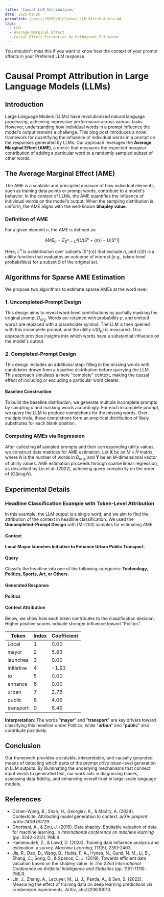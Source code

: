 ```yaml
---
title: 'Causal LLM Attributions'
date: 2025-01-26
permalink: /posts/20252/01/Causal-LLM-Attributions.md
tags:
  - LLM
  - Average Marginal Effect
  - Causal Effect Estimation by Orthogonal Estimator
---
```


You shouldn't miss this if you want to know how the context of your prompt affects in your Preferred LLM response.

# Causal Prompt Attribution in Large Language Models (LLMs)

## Introduction

Large Language Models (LLMs) have revolutionized natural language processing, achieving impressive performance across various tasks. However, understanding how individual words in a prompt influence the model's output remains a challenge. This blog post introduces a novel framework for quantifying the influence of individual words in a prompt on the responses generated by LLMs. Our approach leverages the **Average Marginal Effect (AME)**, a metric that measures the expected marginal contribution of adding a particular word to a randomly sampled subset of other words.

## The Average Marginal Effect (AME)

The AME is a scalable and principled measure of how individual elements, such as training data points or prompt words, contribute to a model's behavior. In the context of LLMs, the AME quantifies the influence of individual words on the model's output. When the sampling distribution is uniform, the AME aligns with the well-known **Shapley value**.

### Definition of AME

For a given element $n$, the AME is defined as:

$$\text{AME}_{n} = E_{S^{n}\sim L^{n}}[U(S^{n}+\{n\})-U(S^{n})] $$

Here, $L^{n}$ is a distribution over subsets \(S^{n}\) that exclude $n$, and $U(S)$ is a utility function that evaluates an outcome of interest (e.g., token-level probabilities) for a subset $S$ of the original set.

## Algorithms for Sparse AME Estimation

We propose two algorithms to estimate sparse AMEs at the word level:

### 1. Uncompleted-Prompt Design

This design aims to reveal word-level contributions by partially masking the original prompt $D_{\text{org}}$. Words are retained with probability $p$, and omitted words are replaced with a placeholder symbol. The LLM is then queried with this incomplete prompt, and the utility $U(D_{p})$ is measured. This approach provides insights into which words have a substantial influence on the model's output.

### 2. Completed-Prompt Design

This design includes an additional step: filling in the missing words with candidates drawn from a baseline distribution before querying the LLM. This approach simulates a more "complete" context, making the causal effect of including or excluding a particular word clearer.

#### Baseline Construction

To build the baseline distribution, we generate multiple incomplete prompts by sampling $p$ and masking words accordingly. For each incomplete prompt, we query the LLM to produce completions for the missing words. Over multiple trials, these completions form an empirical distribution of likely substitutes for each blank position.

### Computing AMEs via Regression

After collecting $M$ sampled prompts and their corresponding utility values, we construct data matrices for AME estimation. Let $\mathbf{X}$ be an $M\times N$ matrix, where $N$ is the number of words in $D_{\text{org}}$, and $\mathbf{Y}$ be an $M$-dimensional vector of utility values. AME estimation proceeds through sparse linear regression, as described by Lin et al. (2022), achieving query complexity on the order of $(O(k\log N)$.

## Experimental Details

### Headline Classification Example with Token-Level Attribution

In this example, the LLM output is a single word, and we aim to find the attribution of the context in headline classification. We used the **Uncompleted-Prompt Design** with \(M=200\) samples for estimating AME.

#### Context

**Local Mayor launches Initiative to Enhance Urban Public Transport.**

#### Query

Classify the headline into one of the following categories: **Technology, Politics, Sports, Art, or Others**.

#### Generated Response

**Politics**

#### Context Attribution

Below, we show how each token contributes to the classification decision. Higher positive scores indicate stronger influence toward "Politics".

| Token     | Index | Coefficient |
|-----------|-------|-------------|
| Local     | 1     | 0.00        |
| mayor     | 2     | 5.83        |
| launches  | 3     | 0.00        |
| Initiative| 4     | -1.93       |
| to        | 5     | 0.00        |
| enhance   | 6     | 0.00        |
| urban     | 7     | 2.76        |
| public    | 8     | 4.06        |
| transport | 9     | 6.49        |

**Interpretation**: The words "**mayor**" and "**transport**" are key drivers toward classifying this headline under Politics, while "**urban**" and "**public**" also contribute positively.

## Conclusion

Our framework provides a scalable, interpretable, and causally grounded means of detecting which parts of the prompt drive token-level generation in LLM outputs. By illuminating the underlying mechanisms that connect input words to generated text, our work aids in diagnosing biases, assessing data fidelity, and enhancing overall trust in large-scale language models.

## References

- Cohen-Wang, B., Shah, H., Georgiev, K., & Madry, A. (2024). Contextcite: Attributing model generation to context. _arXiv preprint arXiv:2409.00729_.
- Ghorbani, A., & Zou, J. (2019). Data shapley: Equitable valuation of data for machine learning. In _International conference on machine learning_ (pp. 2242-2251). PMLR.
- Hammoudeh, Z., & Lowd, D. (2024). Training data influence analysis and estimation: a survey. _Machine Learning_, 113(5), 2351-2403.
- Jia, R., Dao, D., Wang, B., Hubis, F. A., Hynes, N., Gurel, N. M., Li, B., Zhang, C., Song, D., & Spanos, C. J. (2019). Towards efficient data valuation based on the shapley value. In _The 22nd International Conference on Artificial Intelligence and Statistics_ (pp. 1167-1176). PMLR.
- Lin, J., Zhang, A., Lecuyer, M., Li, J., Panda, A., & Sen, S. (2022). Measuring the effect of training data on deep learning predictions via randomized experiments. _ArXiv_, abs/2206.10013.
